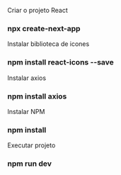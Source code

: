 Criar o projeto React
### npx create-next-app

Instalar biblioteca de icones
### npm install react-icons --save

Instalar axios
### npm install axios

Instalar NPM
### npm install

Executar projeto
### npm run dev

